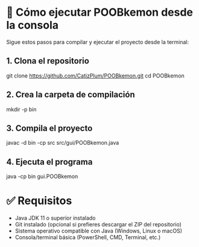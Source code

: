 # 🚀 Cómo ejecutar POOBkemon desde la consola

Sigue estos pasos para compilar y ejecutar el proyecto desde la terminal:

## 1. Clona el repositorio
git clone https://github.com/CatizPlum/POOBkemon.git
cd POOBkemon

## 2. Crea la carpeta de compilación
mkdir -p bin

## 3. Compila el proyecto
javac -d bin -cp src src/gui/POOBkemon.java

## 4. Ejecuta el programa
java -cp bin gui.POOBkemon

# ✅ Requisitos

- Java JDK 11 o superior instalado  
- Git instalado (opcional si prefieres descargar el ZIP del repositorio)  
- Sistema operativo compatible con Java (Windows, Linux o macOS)  
- Consola/terminal básica (PowerShell, CMD, Terminal, etc.)

